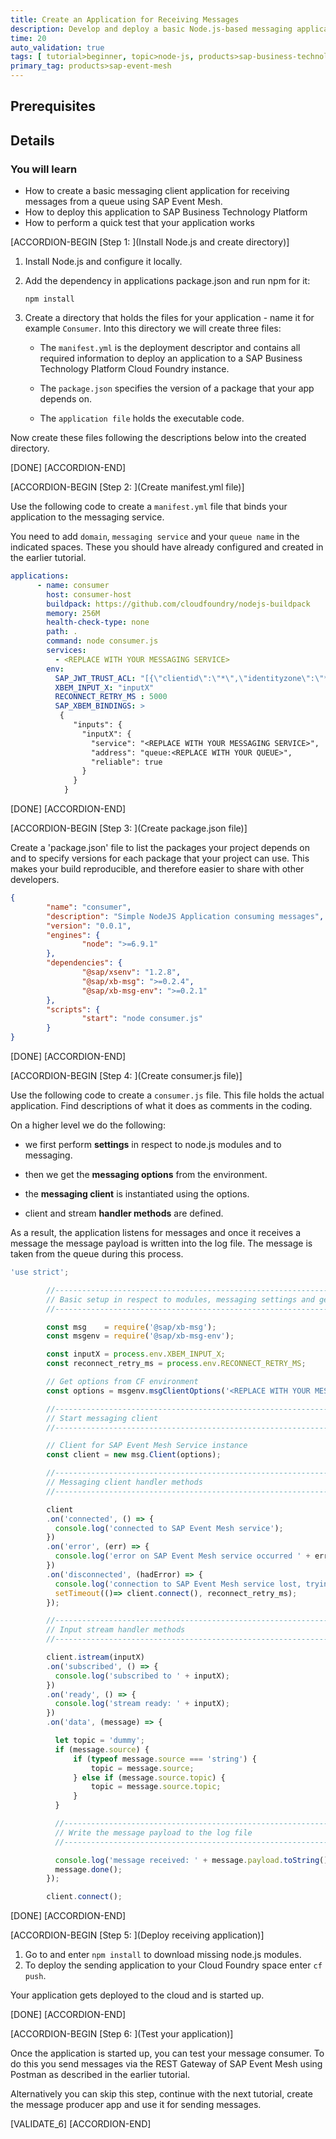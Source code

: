 ```yaml
---
title: Create an Application for Receiving Messages
description: Develop and deploy a basic Node.js-based messaging application for receiving messages from an SAP Event Mesh Queue.
time: 20
auto_validation: true
tags: [ tutorial>beginner, topic>node-js, products>sap-business-technology-platform, tutorial>license]
primary_tag: products>sap-event-mesh
---
```


## Prerequisites

## Details
### You will learn
  - How to create a basic messaging client application for receiving messages from a queue using SAP Event Mesh.
  - How to deploy this application to SAP Business Technology Platform
  - How to perform a quick test that your application works

[ACCORDION-BEGIN [Step 1: ](Install Node.js and create directory)]

1. Install Node.js and configure it locally.

2. Add the dependency in applications package.json and run npm for it:

    `npm install`


3. Create a directory that holds the files for your application - name it for example `Consumer`. Into this directory we will create three files:

      * The `manifest.yml` is the deployment descriptor and contains all required information to deploy an application to a SAP Business Technology Platform Cloud Foundry instance.

      * The `package.json` specifies the version of a package that your app depends on.

      * The `application file` holds the executable code.

Now create these files following the descriptions below into the created directory.

[DONE]
[ACCORDION-END]

[ACCORDION-BEGIN [Step 2: ](Create manifest.yml file)]

Use the following code to create a `manifest.yml` file that binds your application to the messaging service.

You need to add `domain`, `messaging service` and your `queue name` in the indicated spaces. These you should have already configured and created in the earlier tutorial.

```yaml
applications:
      - name: consumer
        host: consumer-host
        buildpack: https://github.com/cloudfoundry/nodejs-buildpack
        memory: 256M
        health-check-type: none
        path: .
        command: node consumer.js
        services:
          - <REPLACE WITH YOUR MESSAGING SERVICE>
        env:
          SAP_JWT_TRUST_ACL: "[{\"clientid\":\"*\",\"identityzone\":\"*\"}]"
          XBEM_INPUT_X: "inputX"
          RECONNECT_RETRY_MS : 5000
          SAP_XBEM_BINDINGS: >
           {
              "inputs": {
                "inputX": {
                  "service": "<REPLACE WITH YOUR MESSAGING SERVICE>",
                  "address": "queue:<REPLACE WITH YOUR QUEUE>",
                  "reliable": true
                }
              }
            }
```

[DONE]
[ACCORDION-END]

[ACCORDION-BEGIN [Step 3: ](Create package.json file)]

Create a 'package.json' file to list the packages your project depends on
and to specify versions for each package that your project can use. This
makes your build reproducible, and therefore easier to share with other developers.

```json
{
        "name": "consumer",
        "description": "Simple NodeJS Application consuming messages",
        "version": "0.0.1",
        "engines": {
                "node": ">=6.9.1"
        },
        "dependencies": {
                "@sap/xsenv": "1.2.8",
                "@sap/xb-msg": ">=0.2.4",
                "@sap/xb-msg-env": ">=0.2.1"
        },
        "scripts": {
                "start": "node consumer.js"
        }
}
```

[DONE]
[ACCORDION-END]


[ACCORDION-BEGIN [Step 4: ](Create consumer.js file)]

Use the following code to create a `consumer.js` file. This file holds the actual application. Find descriptions of what it does as comments in the coding.

On a higher level we do the following:

- we first perform **settings** in respect to node.js modules and to messaging.

- then we get the **messaging options** from the environment.

- the **messaging client** is instantiated using the options.

- client and stream **handler methods** are defined.

As a result, the application listens for messages and once it receives a message the message payload is written into the log file. The message is taken from the queue during this process.

```javascript
'use strict';

        //------------------------------------------------------------------------------------------------------------------
        // Basic setup in respect to modules, messaging settings and getting messaging options
        //------------------------------------------------------------------------------------------------------------------

        const msg    = require('@sap/xb-msg');
        const msgenv = require('@sap/xb-msg-env');

        const inputX = process.env.XBEM_INPUT_X;
        const reconnect_retry_ms = process.env.RECONNECT_RETRY_MS;

        // Get options from CF environment
        const options = msgenv.msgClientOptions('<REPLACE WITH YOUR MESSAGING SERVICE>', [inputX], []);

        //------------------------------------------------------------------------------------------------------------------
        // Start messaging client
        //------------------------------------------------------------------------------------------------------------------

        // Client for SAP Event Mesh Service instance
        const client = new msg.Client(options);

        //------------------------------------------------------------------------------------------------------------------
        // Messaging client handler methods
        //------------------------------------------------------------------------------------------------------------------

        client
        .on('connected', () => {
          console.log('connected to SAP Event Mesh service');
        })
        .on('error', (err) => {
          console.log('error on SAP Event Mesh service occurred ' + err);
        })
        .on('disconnected', (hadError) => {
          console.log('connection to SAP Event Mesh service lost, trying to reconnect in ' + reconnect_retry_ms + ' ms');
          setTimeout(()=> client.connect(), reconnect_retry_ms);
        });

        //------------------------------------------------------------------------------------------------------------------
        // Input stream handler methods
        //------------------------------------------------------------------------------------------------------------------

        client.istream(inputX)
        .on('subscribed', () => {
          console.log('subscribed to ' + inputX);
        })
        .on('ready', () => {
          console.log('stream ready: ' + inputX);
        })
        .on('data', (message) => {

          let topic = 'dummy';
          if (message.source) {
              if (typeof message.source === 'string') {
                  topic = message.source;
              } else if (message.source.topic) {
                  topic = message.source.topic;
              }
          }

          //------------------------------------------------------------------------------------------------------------------
          // Write the message payload to the log file
          //------------------------------------------------------------------------------------------------------------------

          console.log('message received: ' + message.payload.toString());
          message.done();
        });

        client.connect();
```


[DONE]
[ACCORDION-END]

[ACCORDION-BEGIN [Step 5: ](Deploy receiving application)]

1.	Go to <filepath directory to manifest.yml> and enter `npm install` to download missing node.js modules.
2.	To deploy the sending application to your Cloud Foundry space enter `cf push`.

Your application gets deployed to the cloud and is started up.

[DONE]
[ACCORDION-END]

[ACCORDION-BEGIN [Step 6: ](Test your application)]

Once the application is started up, you can test your message consumer. To do this you send messages via the REST Gateway of SAP Event Mesh using Postman as described in the earlier tutorial.

Alternatively you can skip this step, continue with the next tutorial, create the message producer app and use it for sending messages.

[VALIDATE_6]
[ACCORDION-END]
